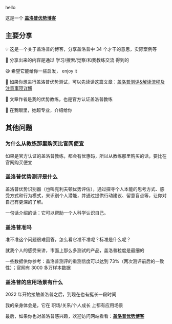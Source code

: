 hello

这是一个 <strong>[盖洛普优势博客](https://strengths.top/)</strong>

## 主要分享

💡 这是一个关于盖洛普的博客，分享盖洛普中 34 个才干的意思，实际案例等

🐒 分享出来的内容是通过 学习/搜索/觉察/和我教练交流 得到的

😆 希望它能给你一些启发， enjoy it

🤩 如果你想进行盖洛普优势测试，可以先读读这篇文章：[盖洛普测评&解读流程及注意事项详解](https://mp.weixin.qq.com/s/yyZ-WKi1JS-koi9yVy32NQ)

🥰 文章作者是我的优势教练，也是官方认证盖洛普教练

🍃 在我眼里，她超专业，介绍给你

## 其他问题

### 为什么从教练那里购买比官网便宜

如果是官方认证的盖洛普教练，都会有优惠码，所以从教练那里购买的话，要比在官网购买便宜

### 盖洛普优势测评是什么

盖洛普优势识别器（也叫克利夫顿优势评估），通过探寻个人本能的思考方式、感受方式和行为模式，来识别个人潜能，并通过提供行动建议、留意盲点等，让你对自己有更深的了解。

一句话介绍的话：它可以帮助⼀个⼈科学认识⾃⼰。

### 盖洛普准吗

准不准这个问题很难回答，怎么看它准不准呢？标准是什么呢？

就我个人的感受来讲，市面上那么多测试的产品，盖洛普粒度是最细的

一些数据供你参考：盖洛普测评的重测信度可以达到 73%（两次测评前后的一致性）；官网有 3000 多万样本数据

### 盖洛普的应用场景有什么

2022 年开始接触盖洛普之后，到现在也有挺长一段时间

我的亲身体会是，它在 职场/关系/个人成长 上都有应用场景

最后，如果你也对盖洛普感兴趣，欢迎访问网站看看：<strong>[盖洛普优势博客](https://strengths.top/)</strong>
